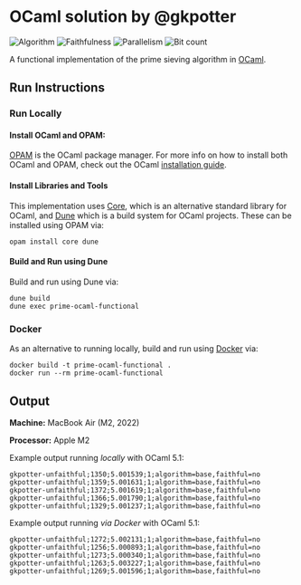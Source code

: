 # OCaml solution by @gkpotter

![Algorithm](https://img.shields.io/badge/Algorithm-base-green)
![Faithfulness](https://img.shields.io/badge/Faithful-no-yellowgreen)
![Parallelism](https://img.shields.io/badge/Parallel-no-green)
![Bit count](https://img.shields.io/badge/Bits-unknown-yellowgreen)

A functional implementation of the prime sieving algorithm in [OCaml](https://ocaml.org).

## Run Instructions

### Run Locally
#### Install OCaml and OPAM:

[OPAM](https://opam.ocaml.org) is the OCaml package manager. For more info on how to install both OCaml and OPAM, check out the OCaml [installation guide](https://ocaml.org/docs/install.html).

#### Install Libraries and Tools
This implementation uses [Core](https://opensource.janestreet.com/core/), which is an alternative standard library for OCaml, and [Dune](https://dune.build/) which is a build system for OCaml projects. These can be installed using OPAM via:
```
opam install core dune
```
#### Build and Run using Dune
Build and run using Dune via:
```
dune build
dune exec prime-ocaml-functional
```

### Docker
As an alternative to running locally, build and run using [Docker](https://www.docker.com/) via:
```
docker build -t prime-ocaml-functional .
docker run --rm prime-ocaml-functional
```

## Output
**Machine:** MacBook Air (M2, 2022)

**Processor:** Apple M2

Example output running *locally* with OCaml 5.1:
```
gkpotter-unfaithful;1350;5.001539;1;algorithm=base,faithful=no
gkpotter-unfaithful;1359;5.001631;1;algorithm=base,faithful=no
gkpotter-unfaithful;1372;5.001619;1;algorithm=base,faithful=no
gkpotter-unfaithful;1366;5.001790;1;algorithm=base,faithful=no
gkpotter-unfaithful;1329;5.001237;1;algorithm=base,faithful=no
```
Example output running *via Docker* with OCaml 5.1:
```
gkpotter-unfaithful;1272;5.002131;1;algorithm=base,faithful=no
gkpotter-unfaithful;1256;5.000893;1;algorithm=base,faithful=no
gkpotter-unfaithful;1273;5.000340;1;algorithm=base,faithful=no
gkpotter-unfaithful;1263;5.003227;1;algorithm=base,faithful=no
gkpotter-unfaithful;1269;5.001596;1;algorithm=base,faithful=no
```
